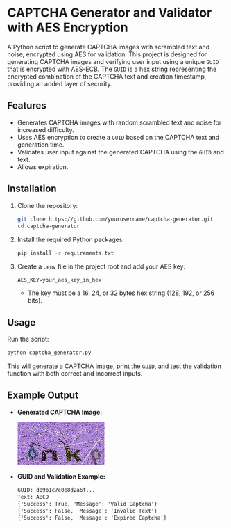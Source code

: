 # CAPTCHA Generator and Validator with AES Encryption
A Python script to generate CAPTCHA images with scrambled text and noise, encrypted using AES for validation. This project is designed for generating CAPTCHA images and verifying user input using a unique `GUID` that is encrypted with AES-ECB. The `GUID` is a hex string representing the encrypted combination of the CAPTCHA text and creation timestamp, providing an added layer of security.

## Features

- Generates CAPTCHA images with random scrambled text and noise for increased difficulty.
- Uses AES encryption to create a `GUID` based on the CAPTCHA text and generation time.
- Validates user input against the generated CAPTCHA using the `GUID` and text.
- Allows expiration.

## Installation

1. Clone the repository:
   ```bash
   git clone https://github.com/yourusername/captcha-generator.git
   cd captcha-generator
   ```
2. Install the required Python packages:
   ```bash
   pip install -r requirements.txt
   ```
3. Create a `.env` file in the project root and add your AES key:
   ```
   AES_KEY=your_aes_key_in_hex
   ```
   - The key must be a 16, 24, or 32 bytes hex string (128, 192, or 256 bits).

## Usage

Run the script:
```bash
python captcha_generator.py
```

This will generate a CAPTCHA image, print the `GUID`, and test the validation function with both correct and incorrect inputs.

## Example Output

- **Generated CAPTCHA Image:**

  ![Generated CAPTCHA](captcha.jpg)

- **GUID and Validation Example:**
  ```
  GUID: d09b1c7e0e8d2a6f...
  Text: ABCD
  {'Success': True, 'Message': 'Valid Captcha'}
  {'Success': False, 'Message': 'Invalid Text'}
  {'Success': False, 'Message': 'Expired Captcha'}
  ```